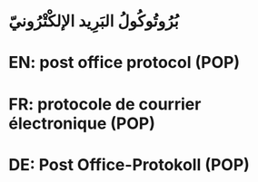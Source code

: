 # بُرُوتُوكُولُ البَرِيد الإلكْتْرُونيّ

# EN: post office protocol (POP)

# FR: protocole de courrier électronique (POP)

# DE: Post Office-Protokoll (POP)

